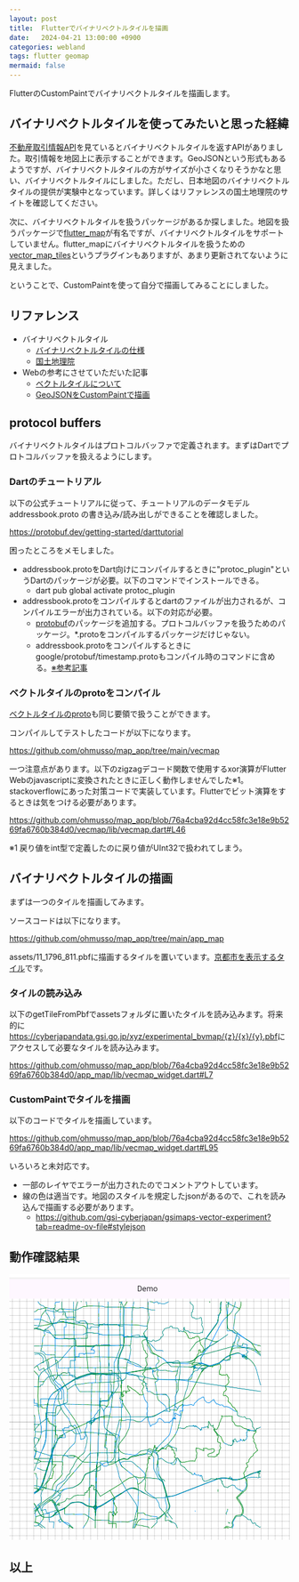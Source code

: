 ```yaml
---
layout: post
title:  Flutterでバイナリベクトルタイルを描画
date:   2024-04-21 13:00:00 +0900
categories: webland
tags: flutter geomap
mermaid: false
---
```


FlutterのCustomPaintでバイナリベクトルタイルを描画します。

## バイナリベクトルタイルを使ってみたいと思った経緯

[不動産取引情報API](https://www.reinfolib.mlit.go.jp/)を見ているとバイナリベクトルタイルを返すAPIがありました。取引情報を地図上に表示することができます。GeoJSONという形式もあるようですが、バイナリベクトルタイルの方がサイズが小さくなりそうかなと思い、バイナリベクトルタイルにしました。ただし、日本地図のバイナリベクトルタイルの提供が実験中となっています。詳しくはリファレンスの国土地理院のサイトを確認してください。

次に、バイナリベクトルタイルを扱うパッケージがあるか探しました。地図を扱うパッケージで[flutter_map](https://pub.dev/packages/flutter_map)が有名ですが、バイナリベクトルタイルをサポートしていません。flutter_mapにバイナリベクトルタイルを扱うための[vector_map_tiles](https://pub.dev/packages/vector_map_tiles)というプラグインもありますが、あまり更新されてないように見えました。

ということで、CustomPaintを使って自分で描画してみることにしました。

## リファレンス

* バイナリベクトルタイル
  * [バイナリベクトルタイルの仕様](https://github.com/mapbox/vector-tile-spec/blob/master/2.1/README.md)
  * [国土地理院](https://github.com/GoogleCloudPlatform/functions-framework-nodejs?tab=readme-ov-file#functions-framework-for-nodejs)
* Webの参考にさせていただいた記事
  * [ベクトルタイルについて](https://qiita.com/aoinakanishi/items/35bef7de85fdee46bef9)
  * [GeoJSONをCustomPaintで描画](https://qiita.com/ciscorn/items/a9f0d420c5d0ccb728ba)

## protocol buffers

バイナリベクトルタイルはプロトコルバッファで定義されます。まずはDartでプロトコルバッファを扱えるようにします。

### Dartのチュートリアル

以下の公式チュートリアルに従って、チュートリアルのデータモデル addressbook.proto の書き込み/読み出しができることを確認しました。

<https://protobuf.dev/getting-started/darttutorial>

困ったところをメモしました。

* addressbook.protoをDart向けにコンパイルするときに"protoc_plugin"というDartのパッケージが必要。以下のコマンドでインストールできる。
  * dart pub global activate protoc_plugin
* addressbook.protoをコンパイルするとdartのファイルが出力されるが、コンパイルエラーが出力されている。以下の対応が必要。
  * [protobuf](https://pub.dev/packages/protobuf)のパッケージを追加する。プロトコルバッファを扱うためのパッケージ。*.protoをコンパイルするパッケージだけじゃない。
  * addressbook.protoをコンパイルするときにgoogle/protobuf/timestamp.protoもコンパイル時のコマンドに含める。[※参考記事](https://zenn.dev/konbu33/articles/fc38b26df150b1)

### ベクトルタイルのprotoをコンパイル

[ベクトルタイルのproto](https://github.com/mapbox/vector-tile-spec/blob/master/2.1/vector_tile.proto)も同じ要領で扱うことができます。

コンパイルしてテストしたコードが以下になります。

<https://github.com/ohmusso/map_app/tree/main/vecmap>

一つ注意点があります。以下のzigzagデコード関数で使用するxor演算がFlutter Webのjavascriptに変換されたときに正しく動作しませんでした※1。stackoverflowにあった対策コードで実装しています。Flutterでビット演算をするときは気をつける必要があります。

<https://github.com/ohmusso/map_app/blob/76a4cba92d4cc58fc3e18e9b5269fa6760b384d0/vecmap/lib/vecmap.dart#L46>

※1 戻り値をint型で定義したのに戻り値がUInt32で扱われてしまう。

## バイナリベクトルタイルの描画

まずは一つのタイルを描画してみます。

ソースコードは以下になります。

<https://github.com/ohmusso/map_app/tree/main/app_map>

assets/11_1796_811.pbfに描画するタイルを置いています。[京都市を表示するタイル](https://maps.gsi.go.jp/#11/34.956870/135.788784/&base=std&ls=std&disp=1&vs=c1g1j0h0k0l0u0t1z0r0s0m0f1)です。

### タイルの読み込み

以下のgetTileFromPbfでassetsフォルダに置いたタイルを読み込みます。将来的に<https://cyberjapandata.gsi.go.jp/xyz/experimental_bvmap/{z}/{x}/{y}.pbf>にアクセスして必要なタイルを読み込みます。

<https://github.com/ohmusso/map_app/blob/76a4cba92d4cc58fc3e18e9b5269fa6760b384d0/app_map/lib/vecmap_widget.dart#L7>

### CustomPaintでタイルを描画

以下のコードでタイルを描画しています。

<https://github.com/ohmusso/map_app/blob/76a4cba92d4cc58fc3e18e9b5269fa6760b384d0/app_map/lib/vecmap_widget.dart#L95>

いろいろと未対応です。

* 一部のレイヤでエラーが出力されたのでコメントアウトしています。
* 線の色は適当です。地図のスタイルを規定したjsonがあるので、これを読み込んで描画する必要があります。
  * <https://github.com/gsi-cyberjapan/gsimaps-vector-experiment?tab=readme-ov-file#stylejson>

## 動作確認結果

![確認結果](/assets/images/image-2024-04-29-binary-vector-tile-result.png)

## 以上
